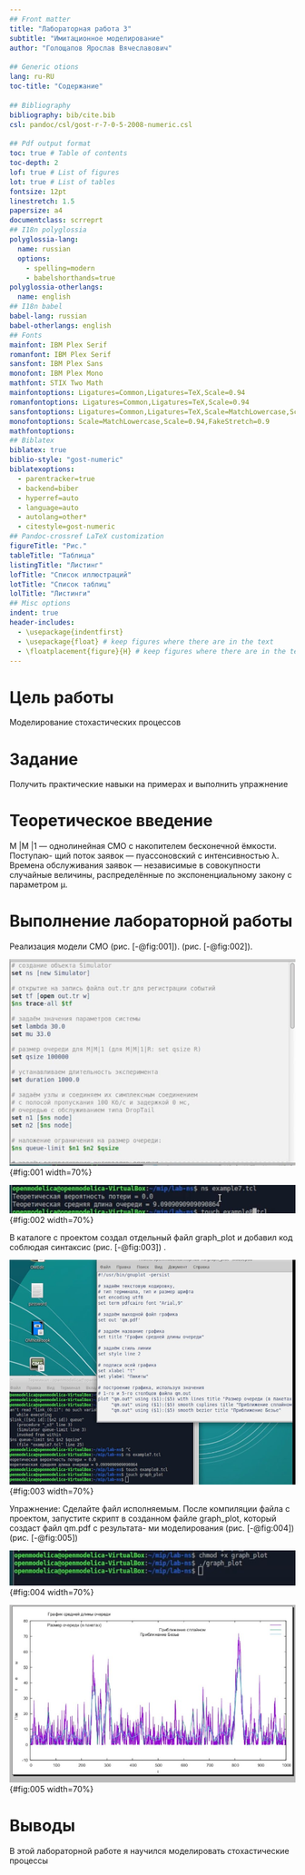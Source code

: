 ```yaml
---
## Front matter
title: "Лабораторная работа 3"
subtitle: "Имитационное моделирование"
author: "Голощапов Ярослав Вячеславович"

## Generic otions
lang: ru-RU
toc-title: "Содержание"

## Bibliography
bibliography: bib/cite.bib
csl: pandoc/csl/gost-r-7-0-5-2008-numeric.csl

## Pdf output format
toc: true # Table of contents
toc-depth: 2
lof: true # List of figures
lot: true # List of tables
fontsize: 12pt
linestretch: 1.5
papersize: a4
documentclass: scrreprt
## I18n polyglossia
polyglossia-lang:
  name: russian
  options:
	- spelling=modern
	- babelshorthands=true
polyglossia-otherlangs:
  name: english
## I18n babel
babel-lang: russian
babel-otherlangs: english
## Fonts
mainfont: IBM Plex Serif
romanfont: IBM Plex Serif
sansfont: IBM Plex Sans
monofont: IBM Plex Mono
mathfont: STIX Two Math
mainfontoptions: Ligatures=Common,Ligatures=TeX,Scale=0.94
romanfontoptions: Ligatures=Common,Ligatures=TeX,Scale=0.94
sansfontoptions: Ligatures=Common,Ligatures=TeX,Scale=MatchLowercase,Scale=0.94
monofontoptions: Scale=MatchLowercase,Scale=0.94,FakeStretch=0.9
mathfontoptions:
## Biblatex
biblatex: true
biblio-style: "gost-numeric"
biblatexoptions:
  - parentracker=true
  - backend=biber
  - hyperref=auto
  - language=auto
  - autolang=other*
  - citestyle=gost-numeric
## Pandoc-crossref LaTeX customization
figureTitle: "Рис."
tableTitle: "Таблица"
listingTitle: "Листинг"
lofTitle: "Список иллюстраций"
lotTitle: "Список таблиц"
lolTitle: "Листинги"
## Misc options
indent: true
header-includes:
  - \usepackage{indentfirst}
  - \usepackage{float} # keep figures where there are in the text
  - \floatplacement{figure}{H} # keep figures where there are in the text
---
```


# Цель работы

Моделирование стохастических процессов

# Задание

Получить практические навыки на примерах и выполнить упражнение

# Теоретическое введение

M |M |1 — однолинейная СМО с накопителем бесконечной ёмкости. Поступаю-
щий поток заявок — пуассоновский с интенсивностью λ. Времена обслуживания
заявок — независимые в совокупности случайные величины, распределённые по
экспоненциальному закону с параметром μ.

# Выполнение лабораторной работы

Реализация модели СМО (рис. [-@fig:001]). (рис. [-@fig:002]).

![Реализация модели](image/01.jpg){#fig:001 width=70%}

![Вывод](image/02.jpg){#fig:002 width=70%}

В каталоге с проектом создал отдельный файл graph_plot и добавил код соблюдая синтаксис (рис. [-@fig:003]) .

![graph_plot](image/03.jpg){#fig:003 width=70%}

Упражнение: Сделайте файл исполняемым. После компиляции файла с проектом, запустите
скрипт в созданном файле graph_plot, который создаст файл qm.pdf с результата-
ми моделирования (рис. [-@fig:004]) (рис. [-@fig:005])

![Файл исполняемый](image/04.jpg){#fig:004 width=70%}

![Результаты моделирования](image/05.jpg){#fig:005 width=70%}


# Выводы

В этой лабораторной работе я научился моделировать стохастические процессы

